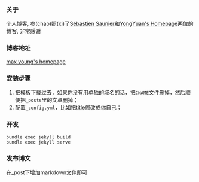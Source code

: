 ### 关于

个人博客, 参(chao)照(xi)了[Sébastien Saunier](https://raw.github.com/ssaunier/ssaunier.github.io/)和[YongYuan's Homepage](http://yongyuan.name/)两位的博客, 非常感谢

### 博客地址

[max young's homepage](https://max-young.github.io/)


### 安装步骤

1. 把模板下载过去，如果你没有用单独的域名的话，把`CNAME`文件删掉，然后顺便把`_posts`里的文章删掉； 
2. 配置`_config.yml`，比如把title修改成你自己； 

### 开发

```shell
bundle exec jekyll build
bundle exec jekyll serve
```

### 发布博文

在_post下增加markdown文件即可